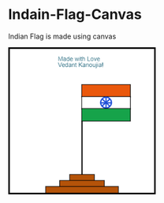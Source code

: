 # Indain-Flag-Canvas
Indian Flag is made using canvas

<img
  src="https://raw.githubusercontent.com/fatherofphysics/Indain-Flag-Canvas/main/Indian_flag.png"
  alt="Indian Flag"
  title="Indain Flag"
  style="display: inline-block; margin: 0 auto; max-width: 300px">
